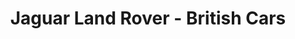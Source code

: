 ---
title: "Jaguar Land Rover - British Cars"
url: /muenchen/jaguar-land-rover-british-cars/
shop: Autohaus
---